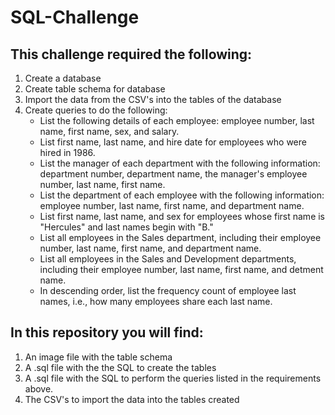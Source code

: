 # SQL-Challenge

## This challenge required the following:
1. Create a database
2. Create table schema for database
3. Import the data from the CSV's into the tables of the database
4. Create queries to do the following:
    - List the following details of each employee: employee number, last name, first name, sex, and salary. 
    - List first name, last name, and hire date for employees who were hired in 1986.
    - List the manager of each department with the following information: department number, department name, the manager's employee number, last name, first name.
    - List the department of each employee with the following information: employee number, last name, first name, and department name.
    - List first name, last name, and sex for employees whose first name is "Hercules" and last names begin with "B."
    - List all employees in the Sales department, including their employee number, last name, first name, and department name.
    - List all employees in the Sales and Development departments, including their employee number, last name, first name, and detment name.
    - In descending order, list the frequency count of employee last names, i.e., how many employees share each last name.
  
  
  

## In this repository you will find:
1. An image file with the table schema 
2. A .sql file with the the SQL to create the tables 
3. A .sql file with the SQL to perform the queries listed in the requirements above.
4. The CSV's to import the data into the tables created
